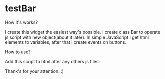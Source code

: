 # testBar
How it's works?

I create this widget the easiest way's possible.
I create class Bar to operate js script with new object(about it later).
In simple JavaScript I get html elements to variables, after that i create events on buttons.

How to use?

Add this script to html after any others js files:

<script type="text/javascript">
        let myBar = new Bar({
            message: 'Add beautiful widgets to your website',
            position: 'top',
        });
</script>

Thank's for your attention. :)